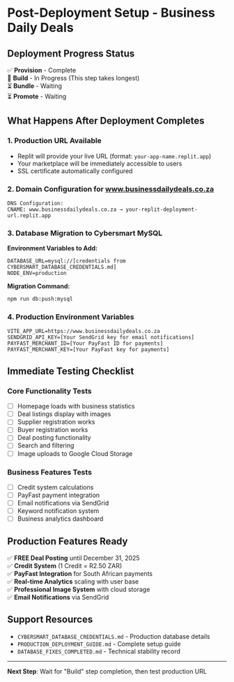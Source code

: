 # Post-Deployment Setup - Business Daily Deals

## Deployment Progress Status
✅ **Provision** - Complete  
🔄 **Build** - In Progress (This step takes longest)  
⏳ **Bundle** - Waiting  
⏳ **Promote** - Waiting  

## What Happens After Deployment Completes

### 1. Production URL Available
- Replit will provide your live URL (format: `your-app-name.replit.app`)
- Your marketplace will be immediately accessible to users
- SSL certificate automatically configured

### 2. Domain Configuration for www.businessdailydeals.co.za
```
DNS Configuration:
CNAME: www.businessdailydeals.co.za → your-replit-deployment-url.replit.app
```

### 3. Database Migration to Cybersmart MySQL
**Environment Variables to Add:**
```
DATABASE_URL=mysql://[credentials from CYBERSMART_DATABASE_CREDENTIALS.md]
NODE_ENV=production
```

**Migration Command:**
```bash
npm run db:push:mysql
```

### 4. Production Environment Variables
```
VITE_APP_URL=https://www.businessdailydeals.co.za
SENDGRID_API_KEY=[Your SendGrid key for email notifications]
PAYFAST_MERCHANT_ID=[Your PayFast ID for payments]
PAYFAST_MERCHANT_KEY=[Your PayFast key for payments]
```

## Immediate Testing Checklist

### Core Functionality Tests
- [ ] Homepage loads with business statistics
- [ ] Deal listings display with images
- [ ] Supplier registration works
- [ ] Buyer registration works
- [ ] Deal posting functionality
- [ ] Search and filtering
- [ ] Image uploads to Google Cloud Storage

### Business Features Tests
- [ ] Credit system calculations
- [ ] PayFast payment integration
- [ ] Email notifications via SendGrid
- [ ] Keyword notification system
- [ ] Business analytics dashboard

## Production Features Ready
✅ **FREE Deal Posting** until December 31, 2025  
✅ **Credit System** (1 Credit = R2.50 ZAR)  
✅ **PayFast Integration** for South African payments  
✅ **Real-time Analytics** scaling with user base  
✅ **Professional Image System** with cloud storage  
✅ **Email Notifications** via SendGrid  

## Support Resources
- `CYBERSMART_DATABASE_CREDENTIALS.md` - Production database details
- `PRODUCTION_DEPLOYMENT_GUIDE.md` - Complete setup guide
- `DATABASE_FIXES_COMPLETED.md` - Technical stability record

---
**Next Step**: Wait for "Build" step completion, then test production URL